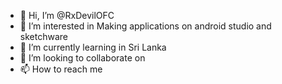 - 👋 Hi, I’m @RxDevilOFC
- 👀 I’m interested in Making applications on android studio and sketchware
- 🌱 I’m currently learning in Sri Lanka
- 💞️ I’m looking to collaborate on 
- 📫 How to reach me 

<!---
RxDevilOFC/RxDevilOFC is a ✨ special ✨ repository because its `README.md` (this file) appears on your GitHub profile.
You can click the Preview link to take a look at your changes.
--->
